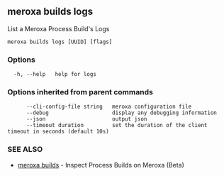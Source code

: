 ## meroxa builds logs

List a Meroxa Process Build's Logs

```
meroxa builds logs [UUID] [flags]
```

### Options

```
  -h, --help   help for logs
```

### Options inherited from parent commands

```
      --cli-config-file string   meroxa configuration file
      --debug                    display any debugging information
      --json                     output json
      --timeout duration         set the duration of the client timeout in seconds (default 10s)
```

### SEE ALSO

* [meroxa builds](meroxa_builds.md)	 - Inspect Process Builds on Meroxa (Beta)


